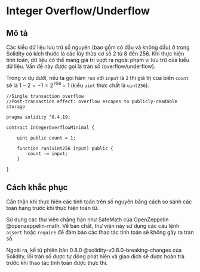 # Integer Overflow/Underflow <integer-overflow-underflow>

## Mô tả

Các kiểu dữ liệu lưu trữ số nguyên (bao gồm có dấu và không dấu) ở trong Solidity có kích thước là các lũy thừa cơ số 2 từ 8 đến 256. Khi thực hiện tính toán, dữ liệu có thể mang giá trị vượt ra ngoài phạm vi lưu trữ của kiểu dữ liệu. Vấn đề này được gọi là tràn số (overflow/underflow).

Trong ví dụ dưới, nếu ta gọi hàm `run` với `input` là `2` thì giá trị của biến `count` sẽ là $1 -2 = -1 = 2^{256} - 1$ (kiểu `uint` thực chất là `uint256`).

```sol
//Single transaction overflow
//Post-transaction effect: overflow escapes to publicly-readable storage

pragma solidity ^0.4.19;

contract IntegerOverflowMinimal {
  
    uint public count = 1;

    function run(uint256 input) public {
        count -= input;
    }
    
}
```

## Cách khắc phục

Cẩn thận khi thực hiện các tính toán trên số nguyên bằng cách so sánh các toán hạng trước khi thực hiện toán tử.

Sử dụng các thư viện chẳng hạn như SafeMath của OpenZeppelin @openzeppelin-math. Về bản chất, thư viện này sử dụng các câu lệnh `assert` hoặc `require` để đảm bảo các thao tác tính toán sẽ không gây ra tràn số.

Ngoài ra, kể từ phiên bản 0.8.0 @solidity-v0.8.0-breaking-changes của Solidity, lỗi tràn số được tự động phát hiện và giao dịch sẽ được hoàn trả trước khi thao tác tính toán được thực thi.



